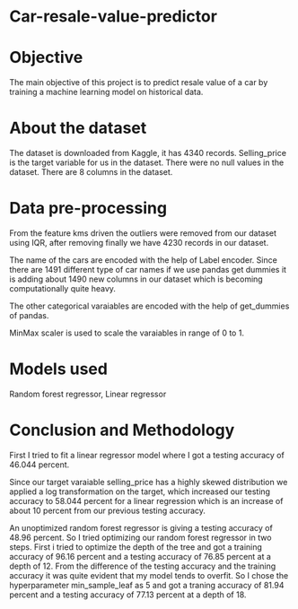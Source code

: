 # Car-resale-value-predictor
# Objective
The main objective of this project is to predict resale value of a car by training a machine learning model on historical data.
# About the dataset
The dataset is downloaded from Kaggle, it has 4340 records. Selling_price is the target variable for us in the dataset. There were no null values in the dataset. There are 8 columns in the dataset. 

# Data pre-processing 
From the feature kms driven the outliers were removed from our dataset using IQR, after removing finally we have 4230 records in our dataset.

The name of the cars are encoded with the help of Label encoder. Since there are 1491 different type of car names if we use pandas get dummies it is adding about 1490 new columns in our dataset which is becoming computationally quite heavy. 

The other categorical varaiables are encoded with the help of get_dummies of pandas. 

MinMax scaler is used to scale the varaiables in range of 0 to 1. 

# Models used


Random forest regressor, Linear regressor


# Conclusion and Methodology

First I tried to fit a linear regressor model where I got a testing accuracy of 46.044 percent. 

Since our target varaiable selling_price has a highly skewed distribution we applied a log transformation on the target, which increased our testing accuracy to 58.044 percent for a linear regression which is an increase of about 10 percent from our previous testing accuracy. 

An unoptimized random forest regressor is giving a testing accuracy of 48.96 percent. So I tried optimizing our random forest regressor in two steps. First i tried to optimize the depth of the tree and got a training accuracy of 96.16 percent and a testing accuracy of 76.85 percent at a depth of 12. From the difference of the testing accuracy and the training accuracy it was quite evident that my model tends to overfit. So I chose the hyperparameter min_sample_leaf as 5 and got a traning accuracy of 81.94 percent and a testing accuracy of 77.13 percent at a depth of 18. 

